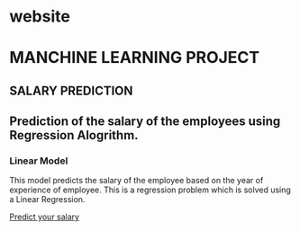 # website
# MANCHINE LEARNING PROJECT
## SALARY PREDICTION
## Prediction of the salary of the employees using Regression Alogrithm.
### Linear Model
This model predicts the salary of the employee based on the year of experience of employee. This is a regression problem which is solved using a Linear Regression.

[Predict your salary](https://salarypredictionofemployee.herokuapp.com/)
